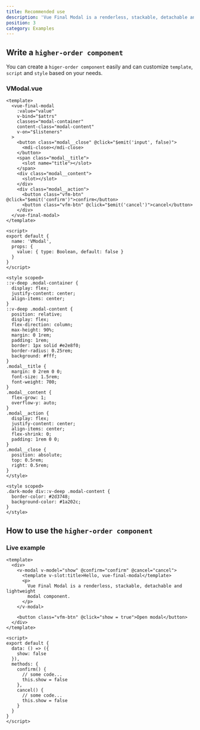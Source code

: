 ```yaml
---
title: Recommended use
description: 'Vue Final Modal is a renderless, stackable, detachable and lightweight modal component.'
position: 3
category: Examples
---
```



## Write a `higher-order component`

<alert>

You can create a `higer-order component` easily and can customize `template`, `script` and `style` based on your needs.

</alert>

### VModal.vue

<show-code open>

```vue
<template>
  <vue-final-modal
    :value="value"
    v-bind="$attrs"
    classes="modal-container"
    content-class="modal-content"
    v-on="$listeners"
  >
    <button class="modal__close" @click="$emit('input', false)">
      <mdi-close></mdi-close>
    </button>
    <span class="modal__title">
      <slot name="title"></slot>
    </span>
    <div class="modal__content">
      <slot></slot>
    </div>
    <div class="modal__action">
      <button class="vfm-btn" @click="$emit('confirm')">confirm</button>
      <button class="vfm-btn" @click="$emit('cancel')">cancel</button>
    </div>
  </vue-final-modal>
</template>

<script>
export default {
  name: 'VModal',
  props: {
    value: { type: Boolean, default: false }
  }
}
</script>

<style scoped>
::v-deep .modal-container {
  display: flex;
  justify-content: center;
  align-items: center;
}
::v-deep .modal-content {
  position: relative;
  display: flex;
  flex-direction: column;
  max-height: 90%;
  margin: 0 1rem;
  padding: 1rem;
  border: 1px solid #e2e8f0;
  border-radius: 0.25rem;
  background: #fff;
}
.modal__title {
  margin: 0 2rem 0 0;
  font-size: 1.5rem;
  font-weight: 700;
}
.modal__content {
  flex-grow: 1;
  overflow-y: auto;
}
.modal__action {
  display: flex;
  justify-content: center;
  align-items: center;
  flex-shrink: 0;
  padding: 1rem 0 0;
}
.modal__close {
  position: absolute;
  top: 0.5rem;
  right: 0.5rem;
}
</style>

<style scoped>
.dark-mode div::v-deep .modal-content {
  border-color: #2d3748;
  background-color: #1a202c;
}
</style>
```

</show-code>

## How to use the `higher-order component`

### Live example

<hoc-example></hoc-example>

<show-code open class="pt-4">

```vue
<template>
  <div>
    <v-modal v-model="show" @confirm="confirm" @cancel="cancel">
      <template v-slot:title>Hello, vue-final-modal</template>
      <p>
        Vue Final Modal is a renderless, stackable, detachable and lightweight
        modal component.
      </p>
    </v-modal>

    <button class="vfm-btn" @click="show = true">Open modal</button>
  </div>
</template>

<script>
export default {
  data: () => ({
    show: false
  }),
  methods: {
    confirm() {
      // some code...
      this.show = false
    },
    cancel() {
      // some code...
      this.show = false
    }
  }
}
</script>
```

</show-code>